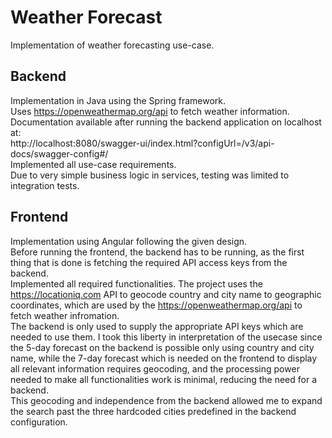 # Weather Forecast
Implementation of weather forecasting use-case.

## Backend
Implementation in Java using the Spring framework.   
Uses https://openweathermap.org/api to fetch weather information.  
Documentation available after running the backend application on localhost at:  
http://localhost:8080/swagger-ui/index.html?configUrl=/v3/api-docs/swagger-config#/  
Implemented all use-case requirements.  
Due to very simple business logic in services, testing was limited to integration tests.

## Frontend
Implementation using Angular following the given design.  
Before running the frontend, the backend has to be running, as the first thing that is done is fetching the required API access keys from the backend.  
Implemented all required functionalities. The project uses the https://locationiq.com API to geocode country and city name to geographic coordinates, which are used by the https://openweathermap.org/api to fetch weather infromation.  
The backend is only used to supply the appropriate API keys which are needed to use them. I took this liberty in interpretation of the usecase since the 5-day forecast on the backend is possible only using country and city name, while the 7-day forecast which is needed on the frontend to display all relevant information requires geocoding, and the processing power needed to make all functionalities work is minimal, reducing the need for a backend.  
This geocoding and independence from the backend allowed me to expand the search past the three hardcoded cities predefined in the backend configuration.  